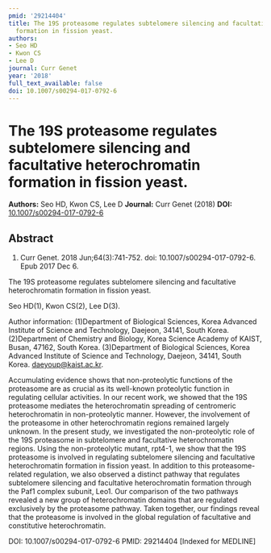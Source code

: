 ```yaml
---
pmid: '29214404'
title: The 19S proteasome regulates subtelomere silencing and facultative heterochromatin
  formation in fission yeast.
authors:
- Seo HD
- Kwon CS
- Lee D
journal: Curr Genet
year: '2018'
full_text_available: false
doi: 10.1007/s00294-017-0792-6
---
```


# The 19S proteasome regulates subtelomere silencing and facultative heterochromatin formation in fission yeast.
**Authors:** Seo HD, Kwon CS, Lee D
**Journal:** Curr Genet (2018)
**DOI:** [10.1007/s00294-017-0792-6](https://doi.org/10.1007/s00294-017-0792-6)

## Abstract

1. Curr Genet. 2018 Jun;64(3):741-752. doi: 10.1007/s00294-017-0792-6. Epub 2017 
Dec 6.

The 19S proteasome regulates subtelomere silencing and facultative 
heterochromatin formation in fission yeast.

Seo HD(1), Kwon CS(2), Lee D(3).

Author information:
(1)Department of Biological Sciences, Korea Advanced Institute of Science and 
Technology, Daejeon, 34141, South Korea.
(2)Department of Chemistry and Biology, Korea Science Academy of KAIST, Busan, 
47162, South Korea.
(3)Department of Biological Sciences, Korea Advanced Institute of Science and 
Technology, Daejeon, 34141, South Korea. daeyoup@kaist.ac.kr.

Accumulating evidence shows that non-proteolytic functions of the proteasome are 
as crucial as its well-known proteolytic function in regulating cellular 
activities. In our recent work, we showed that the 19S proteasome mediates the 
heterochromatin spreading of centromeric heterochromatin in non-proteolytic 
manner. However, the involvement of the proteasome in other heterochromatin 
regions remained largely unknown. In the present study, we investigated the 
non-proteolytic role of the 19S proteasome in subtelomere and facultative 
heterochromatin regions. Using the non-proteolytic mutant, rpt4-1, we show that 
the 19S proteasome is involved in regulating subtelomere silencing and 
facultative heterochromatin formation in fission yeast. In addition to this 
proteasome-related regulation, we also observed a distinct pathway that 
regulates subtelomere silencing and facultative heterochromatin formation 
through the Paf1 complex subunit, Leo1. Our comparison of the two pathways 
revealed a new group of heterochromatin domains that are regulated exclusively 
by the proteasome pathway. Taken together, our findings reveal that the 
proteasome is involved in the global regulation of facultative and constitutive 
heterochromatin.

DOI: 10.1007/s00294-017-0792-6
PMID: 29214404 [Indexed for MEDLINE]
